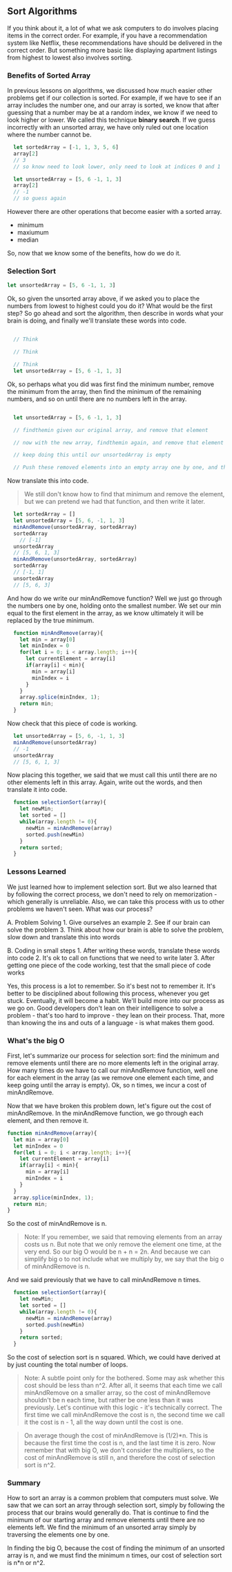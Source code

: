 ## Sort Algorithms

If you think about it, a lot of what we ask computers to do involves placing items in the correct order.  For example, if you have a recommendation system like Netflix, these recommendations have should be delivered in the correct order.  But something more basic like displaying apartment listings from highest to lowest also involves sorting.  


### Benefits of Sorted Array

In previous lessons on algorithms, we discussed how much easier other problems get if our collection is sorted.  For example, if we have to see if an array includes the number one, and our array is sorted, we know that after guessing that a number may be at a random index, we know if we need to look higher or lower.  We called this technique **binary search**.  If we guess incorrectly with an unsorted array, we have only ruled out one location where the number cannot be.

```javascript
  let sortedArray = [-1, 1, 3, 5, 6]
  array[2]
  // 3
  // so know need to look lower, only need to look at indices 0 and 1

  let unsortedArray = [5, 6 -1, 1, 3]
  array[2]
  // -1
  // so guess again
```

However there are other operations that become easier with a sorted array.
  * minimum
  * maxiumum
  * median

So, now that we know some of the benefits, how do we do it.

### Selection Sort

```javascript
let unsortedArray = [5, 6 -1, 1, 3]

```

Ok, so given the unsorted array above, if we asked you to place the numbers from lowest to highest could you do it?  What would be the first step?  So go ahead and sort the algorithm, then describe in words what your brain is doing, and finally we'll translate these words into code.

```javascript

  // Think

  // Think

  // Think
  let unsortedArray = [5, 6 -1, 1, 3]

```

Ok, so perhaps what you did was first find the minimum number, remove the minimum from the array, then find the minimum of the remaining numbers, and so on until there are no numbers left in the array.  

```javascript

  let unsortedArray = [5, 6 -1, 1, 3]

  // findthemin given our original array, and remove that element

  // now with the new array, findthemin again, and remove that element

  // keep doing this until our unsortedArray is empty

  // Push these removed elements into an empty array one by one, and that empty array will be our sorted array.
```

Now translate this into code.  

> We still don't know how to find that minimum and remove the element, but we can pretend we had that function, and then write it later.

```javascript
  let sortedArray = []
  let unsortedArray = [5, 6, -1, 1, 3]
  minAndRemove(unsortedArray, sortedArray)
  sortedArray
    // [-1]
  unsortedArray
  // [5, 6, 1, 3]
  minAndRemove(unsortedArray, sortedArray)
  sortedArray
  // [-1, 1]
  unsortedArray
  // [5, 6, 3]
```

And how do we write our minAndRemove function? Well we just go through the numbers one by one, holding onto the smallest number.  We set our min equal to the first element in the array, as we know ultimately it will be replaced by the true minimum.

```javascript
  function minAndRemove(array){
    let min = array[0]
    let minIndex = 0
    for(let i = 0; i < array.length; i++){
      let currentElement = array[i]
      if(array[i] < min){
        min = array[i]
        minIndex = i
      }
    }
    array.splice(minIndex, 1);
    return min;
  }
```

Now check that this piece of code is working.

```javascript
  let unsortedArray = [5, 6, -1, 1, 3]
  minAndRemove(unsortedArray)
  // -1
  unsortedArray
  // [5, 6, 1, 3]
```

Now placing this together, we said that we must call this until there are no other elements left in this array.  Again, write out the words, and then translate it into code.


```javascript
  function selectionSort(array){
    let newMin;
    let sorted = []
    while(array.length != 0){
      newMin = minAndRemove(array)
      sorted.push(newMin)
    }
    return sorted;
  }
```

### Lessons Learned

We just learned how to implement selection sort.  But we also learned that by following the correct process, we don't need to rely on memorization - which generally is unreliable.  Also, we can take this process with us to other problems we haven't seen.  What was our process?

  A. Problem Solving
    1. Give ourselves an example
    2. See if our brain can solve the problem
    3. Think about how our brain is able to solve the problem, slow down and translate this into words

  B. Coding in small steps
    1. After writing these words, translate these words into code
    2. It's ok to call on functions that we need to write later
    3. After getting one piece of the code working, test that the small piece of code works

Yes, this process is a lot to remember.  So it's best not to remember it.  It's better to be disciplined about following this process, whenever you get stuck.  Eventually, it will become a habit.  We'll build more into our process as we go on. Good developers don't lean on their intelligence to solve a problem - that's too hard to improve - they lean on their process.  That, more than knowing the ins and outs of a language - is what makes them good.

### What's the big O

First, let's summarize our process for selection sort: find the minimum and remove elements until there are no more elements left in the original array.  How many times do we have to call our minAndRemove function, well one for each element in the array (as we remove one element each time, and keep going until the array is empty).  Ok, so n times, we incur a cost of minAndRemove.

Now that we have broken this problem down, let's figure out the cost of minAndRemove.  In the minAndRemove function, we go through each element, and then remove it.  

```javascript
function minAndRemove(array){
  let min = array[0]
  let minIndex = 0
  for(let i = 0; i < array.length; i++){
    let currentElement = array[i]
    if(array[i] < min){
      min = array[i]
      minIndex = i
    }
  }
  array.splice(minIndex, 1);
  return min;
}

```
So the cost of minAndRemove is n.  

> Note: If you remember, we said that removing elements from an array costs us n.  But note that we only remove the element one time, at the very end.  So our big O would be n + n = 2n.  And because we can simplify big o to not include what we multiply by, we say that the big o of minAndRemove is n.  

And we said previously that we have to call minAndRemove n times.

```javascript
  function selectionSort(array){
    let newMin;
    let sorted = []
    while(array.length != 0){
      newMin = minAndRemove(array)
      sorted.push(newMin)
    }
    return sorted;
  }
```

So the cost of selection sort is n squared.  Which, we could have derived at by just counting the total number of loops.

  > Note: A subtle point only for the bothered.  Some may ask whether this cost should be less than n^2.  After all, it seems that each time we call minAndRemove on a smaller array, so the cost of minAndRemove shouldn't be n each time, but rather be one less than it was previously.  Let's continue with this logic - it's technically correct.  The first time we call minAndRemove the cost is n, the second time we call it the cost is n - 1, all the way down until the cost is one.  

  > On average though the cost of minAndRemove is (1/2)*n.  This is because the first time the cost is n, and the last time it is zero.  Now remember that with big O, we don't consider the multipliers, so the cost of minAndRemove is still n, and therefore the cost of selection sort is n^2.

### Summary

How to sort an array is a common problem that computers must solve.  We saw that we can sort an array through selection sort, simply by following the process that our brains would generally do.  That is continue to find the minimum of our starting array and remove elements until there are no elements left.  We find the minimum of an unsorted array simply by traversing the elements one by one.

In finding the big O, because the cost of finding the minimum of an unsorted array is n, and we must find the minimum n times, our cost of selection sort is n*n or n^2.  

